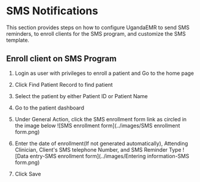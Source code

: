 # SMS Notifications
This section provides steps on how to configure UgandaEMR to send SMS reminders, to enroll clients for the SMS program, and customize the SMS template.

## Enroll client on SMS Program

1. Login as user with privileges to enroll a patient and Go to the home page

2. Click Find Patient Record to find patient

3. Select the patient by either Patient ID or Patient Name

4. Go to the patient dashboard

5. Under General Action, click the SMS enrollment form link as circled in the image below
![SMS enrollment form](../images/SMS enrollment form.png)

6. Enter the date of enrollment(If not generated automatically), Attending Clinician, Client's SMS telephone Number, and SMS Reminder Type
![Data entry-SMS enrollment form](../images/Entering information-SMS form.png)

7. Click Save
